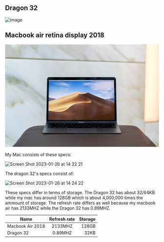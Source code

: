 ## Dragon 32

![image](https://user-images.githubusercontent.com/123292188/214823600-8866e4c9-e222-4ac0-a1bc-202e7a474703.png)

## Macbook air retina display 2018

![image](macbookair2018.png)



My Mac consists of these specs:

<img width="200" alt="Screen Shot 2023-01-26 at 14 22 21" src="https://user-images.githubusercontent.com/123292188/214823825-1e63403a-2b29-4892-8e8d-6f3d0c222c4d.png">


The dragon 32's specs consist of:

<img width="200" alt="Screen Shot 2023-01-26 at 14 24 22" src="https://user-images.githubusercontent.com/123292188/214824105-25a16f7f-122b-4a72-b87e-7676751b299a.png">

These specs differ in terms of storage. The Dragon 32 has about 32/64KB while my mac has around 128GB which is about 4,000,000 times the ammount of storage. The refresh rate differs as well because my macbook air has 2133MHZ while the Dragon 32 has 0.89MHZ. 


| Name     | Refresh rate      |Storage  |
| ------------- |:-------------:| -----:|
| Macbook Air 2018 | 2133MHZ | 128GB |
| Dragon 32     | 0.89MHZ    |  32KB |

